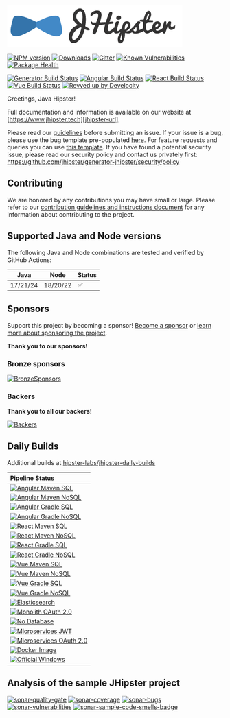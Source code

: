 [![Logo][jhipster-image]][jhipster-url]

[![NPM version][npm-image]][npm-url] [![Downloads][npmcharts-image]][npmcharts-url] [![Gitter][gitter-badge-image]][gitter-badge-url] [![Known Vulnerabilities][snyk-image]][snyk-url] [![Package Health][health-image]][health-url]

[![Generator Build Status][github-actions-generator-image]][github-actions-url] [![Angular Build Status][github-actions-angular-image]][github-actions-url] [![React Build Status][github-actions-react-image]][github-actions-url] [![Vue Build Status][github-actions-vue-image]][github-actions-url] [![Revved up by Develocity](https://img.shields.io/badge/Revved%20up%20by-Develocity-06A0CE?logo=Gradle&labelColor=02303A)](https://ge.jhipster.tech/scans)

Greetings, Java Hipster!

Full documentation and information is available on our website at [https://www.jhipster.tech][jhipster-url].

Please read our [guidelines](/CONTRIBUTING.md#submitting-an-issue) before submitting an issue. If your issue is a bug, please use the bug template pre-populated [here][issue-template]. For feature requests and queries you can use [this template][feature-template]. If you have found a potential security issue, please read our security policy and contact us privately first: https://github.com/jhipster/generator-jhipster/security/policy

## Contributing

We are honored by any contributions you may have small or large. Please refer to our [contribution guidelines and instructions document](https://github.com/jhipster/generator-jhipster/blob/main/CONTRIBUTING.md) for any information about contributing to the project.

## Supported Java and Node versions

The following Java and Node combinations are tested and verified by GitHub Actions:

| Java     | Node     | Status |
|----------| -------- | ------ |
| 17/21/24 | 18/20/22 | ✅     |

## Sponsors

Support this project by becoming a sponsor! [Become a sponsor](https://opencollective.com/generator-jhipster) or [learn more about sponsoring the project](https://www.jhipster.tech/sponsors/).

**Thank you to our sponsors!**

### Bronze sponsors

[![BronzeSponsors][bronze-sponsors-image]][bronze-sponsors-url]

### Backers

**Thank you to all our backers!**

[![Backers][backers-image]][backers-url]

<object data="https://opencollective.com/generator-jhipster/tiers/backer.svg?avatarHeight=40&width=890&button=false" type="image/svg+xml"></object>

## Daily Builds

Additional builds at [hipster-labs/jhipster-daily-builds](https://github.com/hipster-labs/jhipster-daily-builds)

| Pipeline Status                                                                      |
| :----------------------------------------------------------------------------------- |
| [![Angular Maven SQL][ng-maven-sql.yaml-badge]][ng-maven-sql.yaml-link]              |
| [![Angular Maven NoSQL][ng-maven-nosql.yaml-badge]][ng-maven-nosql.yaml-link]        |
| [![Angular Gradle SQL][ng-gradle-sql.yaml-badge]][ng-gradle-sql.yaml-link]           |
| [![Angular Gradle NoSQL][ng-gradle-nosql.yaml-badge]][ng-gradle-nosql.yaml-link]     |
| [![React Maven SQL][react-maven-sql.yaml-badge]][react-maven-sql.yaml-link]          |
| [![React Maven NoSQL][react-maven-nosql.yaml-badge]][react-maven-nosql.yaml-link]    |
| [![React Gradle SQL][react-gradle-sql.yaml-badge]][react-gradle-sql.yaml-link]       |
| [![React Gradle NoSQL][react-gradle-nosql.yaml-badge]][react-gradle-nosql.yaml-link] |
| [![Vue Maven SQL][vue-maven-sql.yaml-badge]][vue-maven-sql.yaml-link]                |
| [![Vue Maven NoSQL][vue-maven-nosql.yaml-badge]][vue-maven-nosql.yaml-link]          |
| [![Vue Gradle SQL][vue-gradle-sql.yaml-badge]][vue-gradle-sql.yaml-link]             |
| [![Vue Gradle NoSQL][vue-gradle-nosql.yaml-badge]][vue-gradle-nosql.yaml-link]       |
| [![Elasticsearch][elasticsearch.yaml-badge]][elasticsearch.yaml-link]                |
| [![Monolith OAuth 2.0][monolith-oauth2.yaml-badge]][monolith-oauth2.yaml-link]       |
| [![No Database][no-database.yaml-badge]][no-database.yaml-link]                      |
| [![Microservices JWT][ms-jwt.yaml-badge]][ms-jwt.yaml-link]                          |
| [![Microservices OAuth 2.0][ms-oauth2.yaml-badge]][ms-oauth2.yaml-link]              |
| [![Docker Image][docker-image.yaml-badge]][docker-image.yaml-link]                   |
| [![Official Windows][windows.yaml-badge]][windows.yaml-link]                         |

## Analysis of the sample JHipster project

[![sonar-quality-gate][sonar-quality-gate]][sonar-url] [![sonar-coverage][sonar-coverage]][sonar-url] [![sonar-bugs][sonar-bugs]][sonar-url] [![sonar-vulnerabilities][sonar-vulnerabilities]][sonar-url] [![sonar-sample-code-smells-badge][sonar-sample-code-smells-badge]][sonar-sample-code-smells-url]

[ng-maven-sql.yaml-badge]: https://github.com/hipster-labs/jhipster-daily-builds/actions/workflows/ng-maven-sql.yaml/badge.svg
[ng-maven-sql.yaml-link]: https://github.com/hipster-labs/jhipster-daily-builds/actions/workflows/ng-maven-sql.yaml
[ng-maven-nosql.yaml-badge]: https://github.com/hipster-labs/jhipster-daily-builds/actions/workflows/ng-maven-nosql.yaml/badge.svg
[ng-maven-nosql.yaml-link]: https://github.com/hipster-labs/jhipster-daily-builds/actions/workflows/ng-maven-nosql.yaml
[ng-gradle-sql.yaml-badge]: https://github.com/hipster-labs/jhipster-daily-builds/actions/workflows/ng-gradle-sql.yaml/badge.svg
[ng-gradle-sql.yaml-link]: https://github.com/hipster-labs/jhipster-daily-builds/actions/workflows/ng-gradle-sql.yaml
[ng-gradle-nosql.yaml-badge]: https://github.com/hipster-labs/jhipster-daily-builds/actions/workflows/ng-gradle-nosql.yaml/badge.svg
[ng-gradle-nosql.yaml-link]: https://github.com/hipster-labs/jhipster-daily-builds/actions/workflows/ng-gradle-nosql.yaml
[react-maven-sql.yaml-badge]: https://github.com/hipster-labs/jhipster-daily-builds/actions/workflows/react-maven-sql.yaml/badge.svg
[react-maven-sql.yaml-link]: https://github.com/hipster-labs/jhipster-daily-builds/actions/workflows/react-maven-sql.yaml
[react-maven-nosql.yaml-badge]: https://github.com/hipster-labs/jhipster-daily-builds/actions/workflows/react-maven-nosql.yaml/badge.svg
[react-maven-nosql.yaml-link]: https://github.com/hipster-labs/jhipster-daily-builds/actions/workflows/react-maven-nosql.yaml
[react-gradle-sql.yaml-badge]: https://github.com/hipster-labs/jhipster-daily-builds/actions/workflows/react-gradle-sql.yaml/badge.svg
[react-gradle-sql.yaml-link]: https://github.com/hipster-labs/jhipster-daily-builds/actions/workflows/react-gradle-sql.yaml
[react-gradle-nosql.yaml-badge]: https://github.com/hipster-labs/jhipster-daily-builds/actions/workflows/react-gradle-nosql.yaml/badge.svg
[react-gradle-nosql.yaml-link]: https://github.com/hipster-labs/jhipster-daily-builds/actions/workflows/react-gradle-nosql.yaml
[vue-maven-sql.yaml-badge]: https://github.com/hipster-labs/jhipster-daily-builds/actions/workflows/vue-maven-sql.yaml/badge.svg
[vue-maven-sql.yaml-link]: https://github.com/hipster-labs/jhipster-daily-builds/actions/workflows/vue-maven-sql.yaml
[vue-maven-nosql.yaml-badge]: https://github.com/hipster-labs/jhipster-daily-builds/actions/workflows/vue-maven-nosql.yaml/badge.svg
[vue-maven-nosql.yaml-link]: https://github.com/hipster-labs/jhipster-daily-builds/actions/workflows/vue-maven-nosql.yaml
[vue-gradle-sql.yaml-badge]: https://github.com/hipster-labs/jhipster-daily-builds/actions/workflows/vue-gradle-sql.yaml/badge.svg
[vue-gradle-sql.yaml-link]: https://github.com/hipster-labs/jhipster-daily-builds/actions/workflows/vue-gradle-sql.yaml
[vue-gradle-nosql.yaml-badge]: https://github.com/hipster-labs/jhipster-daily-builds/actions/workflows/vue-gradle-nosql.yaml/badge.svg
[vue-gradle-nosql.yaml-link]: https://github.com/hipster-labs/jhipster-daily-builds/actions/workflows/vue-gradle-nosql.yaml
[elasticsearch.yaml-badge]: https://github.com/hipster-labs/jhipster-daily-builds/actions/workflows/elasticsearch.yaml/badge.svg
[elasticsearch.yaml-link]: https://github.com/hipster-labs/jhipster-daily-builds/actions/workflows/elasticsearch.yaml
[monolith-oauth2.yaml-badge]: https://github.com/hipster-labs/jhipster-daily-builds/actions/workflows/monolith-oauth2.yaml/badge.svg
[monolith-oauth2.yaml-link]: https://github.com/hipster-labs/jhipster-daily-builds/actions/workflows/monolith-oauth2.yaml
[no-database.yaml-badge]: https://github.com/hipster-labs/jhipster-daily-builds/actions/workflows/no-database.yaml/badge.svg
[no-database.yaml-link]: https://github.com/hipster-labs/jhipster-daily-builds/actions/workflows/no-database.yaml
[ms-jwt.yaml-badge]: https://github.com/hipster-labs/jhipster-daily-builds/actions/workflows/ms-jwt.yaml/badge.svg
[ms-jwt.yaml-link]: https://github.com/hipster-labs/jhipster-daily-builds/actions/workflows/ms-jwt.yaml
[ms-oauth2.yaml-badge]: https://github.com/hipster-labs/jhipster-daily-builds/actions/workflows/ms-oauth2.yaml/badge.svg
[ms-oauth2.yaml-link]: https://github.com/hipster-labs/jhipster-daily-builds/actions/workflows/ms-oauth2.yaml
[docker-image.yaml-badge]: https://github.com/hipster-labs/jhipster-daily-builds/actions/workflows/docker-image.yaml/badge.svg
[docker-image.yaml-link]: https://github.com/hipster-labs/jhipster-daily-builds/actions/workflows/docker-image.yaml
[windows.yaml-badge]: https://github.com/hipster-labs/jhipster-daily-builds/actions/workflows/windows.yaml/badge.svg
[windows.yaml-link]: https://github.com/hipster-labs/jhipster-daily-builds/actions/workflows/windows.yaml
[sonar-url]: https://sonarcloud.io/dashboard?id=jhipster-sample-application
[sonar-quality-gate]: https://sonarcloud.io/api/project_badges/measure?project=jhipster-sample-application&metric=alert_status
[sonar-coverage]: https://sonarcloud.io/api/project_badges/measure?project=jhipster-sample-application&metric=coverage
[sonar-bugs]: https://sonarcloud.io/api/project_badges/measure?project=jhipster-sample-application&metric=bugs
[sonar-sample-code-smells-badge]: https://sonarcloud.io/api/project_badges/measure?project=jhipster-sample-application&metric=code_smells
[sonar-sample-code-smells-url]: https://sonarcloud.io/project/issues?resolved=false&types=CODE_SMELL&id=jhipster-sample-application
[sonar-vulnerabilities]: https://sonarcloud.io/api/project_badges/measure?project=jhipster-sample-application&metric=vulnerabilities
[jhipster-image]: https://raw.githubusercontent.com/jhipster/jhipster-artwork/main/logos/v2/normal/V2%20JHipster%20RGB.png
[jhipster-url]: https://www.jhipster.tech/
[npm-image]: https://badge.fury.io/js/generator-jhipster.svg
[npm-url]: https://npmjs.org/package/generator-jhipster
[github-actions-generator-image]: https://github.com/jhipster/generator-jhipster/workflows/Generator/badge.svg
[github-actions-angular-image]: https://github.com/jhipster/generator-jhipster/workflows/Angular/badge.svg
[github-actions-react-image]: https://github.com/jhipster/generator-jhipster/workflows/React/badge.svg
[github-actions-vue-image]: https://github.com/jhipster/generator-jhipster/workflows/Vue/badge.svg
[github-actions-url]: https://github.com/jhipster/generator-jhipster/actions
[backers-image]: https://opencollective.com/generator-jhipster/tiers/backer.svg?avatarHeight=70&width=890
[backers-url]: https://opencollective.com/generator-jhipster
[bronze-sponsors-image]: https://opencollective.com/generator-jhipster/tiers/bronze-sponsor.svg?avatarHeight=120&width=890
[bronze-sponsors-url]: https://opencollective.com/generator-jhipster
[issue-template]: https://github.com/jhipster/generator-jhipster/issues/new?template=BUG_REPORT.md
[feature-template]: https://github.com/jhipster/generator-jhipster/issues/new?template=FEATURE_REQUEST.md
[npmcharts-image]: https://img.shields.io/npm/dm/generator-jhipster.svg?label=Downloads&style=flat
[npmcharts-url]: https://npm.chart.dev/generator-jhipster?primary=sky&gray=cool&theme=dark
[gitter-badge-image]: https://badges.gitter.im/jhipster/generator-jhipster.svg
[gitter-badge-url]: https://gitter.im/jhipster/generator-jhipster?utm_source=badge&utm_medium=badge&utm_campaign=pr-badge
[snyk-image]: https://snyk.io/test/npm/generator-jhipster/badge.svg
[snyk-url]: https://snyk.io/test/npm/generator-jhipster
[health-image]: https://snyk.io/advisor/npm-package/generator-jhipster/badge.svg
[health-url]: https://snyk.io/advisor/npm-package/generator-jhipster
